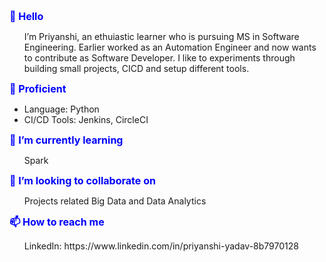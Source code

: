 <b style="font-size:16px;color:blue">👋 Hello</b><br>
<ul>I’m Priyanshi, an ethuiastic learner who is pursuing MS in Software Engineering. Earlier worked as an Automation Engineer and now wants to contribute as Software Developer. I like to experiments through building small projects, CICD and setup different tools.</ul>

<b style="font-size:16px;color:blue">🛫 Proficient</b><br>
<ul><li>Language: Python</li>
<li>CI/CD Tools: Jenkins, CircleCI</li></ul>

<b style="font-size:16px;color:blue">🌱 I’m currently learning</b><br>
<ul>Spark</ul>

<b style="font-size:16px;color:blue">💞️ I’m looking to collaborate on</b><br>
<ul>Projects related Big Data and Data Analytics</ul>

<b style="font-size:16px;color:blue">📫 How to reach me</b><br>
<ul>LinkedIn: https://www.linkedin.com/in/priyanshi-yadav-8b7970128</ul>

<!---
pyadav6/pyadav6 is a ✨ special ✨ repository because its `README.md` (this file) appears on your GitHub profile.
You can click the Preview link to take a look at your changes.
--->
